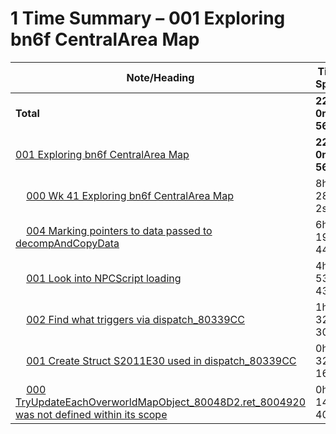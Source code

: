 # 1 Time Summary – 001 Exploring bn6f CentralArea Map

|Note/Heading|Time Spent|
|------------|----------|
|**Total**|**22h 0m 56s**|
|[001 Exploring bn6f CentralArea Map](../../../../../../lan/topics/bn6f/explorations/entries/2025/001%20Exploring%20bn6f%20CentralArea%20Map/001%20Exploring%20bn6f%20CentralArea%20Map.md)|**22h 0m 56s**|
|    [000 Wk 41 Exploring bn6f CentralArea Map](../../../../../../lan/topics/bn6f/explorations/entries/2025/001%20Exploring%20bn6f%20CentralArea%20Map/entries/000%20Wk%2041%20Exploring%20bn6f%20CentralArea%20Map.md)|8h 28m 2s|
|    [004 Marking pointers to data passed to decompAndCopyData](../../../../../../lan/topics/bn6f/explorations/entries/2025/001%20Exploring%20bn6f%20CentralArea%20Map/tasks/004%20Marking%20pointers%20to%20data%20passed%20to%20decompAndCopyData.md)|6h 19m 44s|
|    [001 Look into NPCScript loading](../../../../../../lan/topics/bn6f/explorations/entries/2025/001%20Exploring%20bn6f%20CentralArea%20Map/investigations/001%20Look%20into%20NPCScript%20loading.md)|4h 53m 43s|
|    [002 Find what triggers via dispatch_80339CC](../../../../../../lan/topics/bn6f/explorations/entries/2025/001%20Exploring%20bn6f%20CentralArea%20Map/tasks/002%20Find%20what%20triggers%20via%20dispatch_80339CC.md)|1h 32m 30s|
|    [001 Create Struct S2011E30 used in dispatch_80339CC](../../../../../../lan/topics/bn6f/explorations/entries/2025/001%20Exploring%20bn6f%20CentralArea%20Map/tasks/001%20Create%20Struct%20S2011E30%20used%20in%20dispatch_80339CC.md)|0h 32m 16s|
|    [000 TryUpdateEachOverworldMapObject_80048D2.ret_8004920 was not defined within its scope](../../../../../../lan/topics/bn6f/explorations/entries/2025/001%20Exploring%20bn6f%20CentralArea%20Map/issues/000%20TryUpdateEachOverworldMapObject_80048D2.ret_8004920%20was%20not%20defined%20within%20its%20scope.md)|0h 14m 40s|
